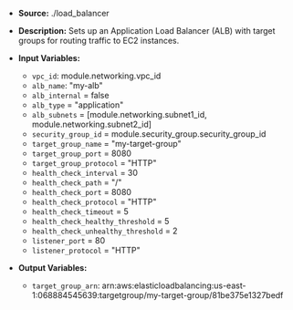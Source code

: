 - **Source:** ./load_balancer
- **Description:** Sets up an Application Load Balancer (ALB) with target groups for routing traffic to EC2 instances.
- **Input Variables:**
  - `vpc_id`: module.networking.vpc_id
  - `alb_name`: "my-alb"
  - `alb_internal`                       = false
  - `alb_type`                           = "application"
  - `alb_subnets`                       = [module.networking.subnet1_id, module.networking.subnet2_id]
  - `security_group_id`                  = module.security_group.security_group_id
  - `target_group_name`                  = "my-target-group"
  - `target_group_port`                  = 8080
  - `target_group_protocol`              = "HTTP"
  - `health_check_interval`              = 30
  - `health_check_path`                  = "/"
  - `health_check_port`                  = 8080
  - `health_check_protocol`              = "HTTP"
  - `health_check_timeout`               = 5
  - `health_check_healthy_threshold`     = 5
  - `health_check_unhealthy_threshold`   = 2
  - `listener_port`                      = 80
  - `listener_protocol`                  = "HTTP"
  
- **Output Variables:**
  - `target_group_arn`: arn:aws:elasticloadbalancing:us-east-1:068884545639:targetgroup/my-target-group/81be375e1327bedf
